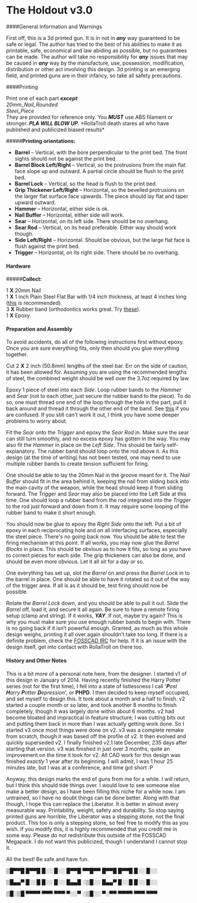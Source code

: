# The Holdout v3.0

####General Information and Warnings

First off, this is a 3d printed gun. It is in not in ___any___ way guaranteed to be safe or legal. The author has tried to the best of his abilities to make it as printable, safe, economical and law abiding as possible, but no guarantees can be made. The author will take no responsibility for ___any___ issues that may be caused in ___any___ way by the manufacture, use, possession, modification, distribution or other act involving this design. 3d printing is an emerging field, and printed guns are in their infancy, so take all safety precautions.

####Printing

Print one of each part ***except***:  
_20mm\_Nail\_Rounded_  
_Steel\_Piece_  
They are provided for reference only.
You ___MUST___ use ABS filament or stronger. ___PLA WILL BLOW UP___.
\*RollaTroll death stares all who have published and publicized biased results\*

#####**Printing orientations:**  

* **Barrel** – Vertical, with the bore perpendicular to the print bed. The front sights should not be against the print bed.   
* **Barrel Block Left/Right** – Vertical, so the protrusions from the main flat face slope up and outward. A partial circle should be flush to the print bed.
* **Barrel Lock** – Vertical, so the head is flush to the print bed.
* **Grip Thickener Left/Right** – Horizontal, so the bevelled protrusions on the larger flat surface face upwards. The piece should lay flat and taper upward outward.
* **Hammer** – Horizontal, either side is ok.
* **Nail Buffer** – Horizontal, either side will work.
* **Sear** – Horizontal, on its left side. There should be no overhang.
* **Sear Rod** – Vertical, on its head preferable. Either way should work though.
* **Side Left/Right** – Horizontal. Should be obvious, but the large flat face is flush against the print bed.
* **Trigger** – Horizontal, on its right side. There should be no overhang.

#### Hardware

#####**Collect:**  

1 **X** 20mm Nail  
1 **X** 1 inch Plain Steel Flat Bar with 1/4 inch thickness, at least 4 inches long ([this](http://x0.no/ir7s "The Home Depot") is recommended).  
3 **X** Rubber band (orthodontics works great. Try [these](http://x0.no/irsu "Amazon")).  
1 **X** Epoxy

#### Preparation and Assembly

To avoid accidents, do all of the following instructions first without epoxy. Once you are sure everything fits, only then should you glue everything together.

Cut 2 **X** 2 inch (50.8mm) lengths of the steel bar. Err on the side of caution, it has been allowed for. Assuming you are using the recommended lengths of steel, the combined weight should be well over the 3.7oz required by law.

Epoxy 1 piece of steel into each _Side_. Loop rubber bands to the _Hammer_ and _Sear_ (not to each other, just secure the rubber band to the piece). To do so, one must thread one end of the loop through the hole in the part, pull it back around and thread it through the other end of the band. See [this](http://i.imgur.com/2Gqd23W.jpg "Imgur") if you are confused. If you still can't work it out, I think you have some deeper problems to worry about.

Fit the _Sear_ onto the _Trigger_ and epoxy the _Sear Rod_ in. Make sure the sear can still turn smoothly, and no excess epoxy has gotten in the way. You may also fit the _Hammer_ in place on the _Left Side_. This should be fairly self-explanatory. The rubber band should loop onto the rod above it. As this design (at the time of writing) has not been tested, one may need to use multiple rubber bands to create tension sufficient for firing.

One should be able to lay the 20mm Nail in the groove meant for it. The _Nail Buffer_ should fit in the area behind it, keeping the nail from sliding back into the main cavity of the weapon, while the head should keep it from sliding forward. The _Trigger_ and _Sear_ may also be placed into the Left Side at this time. One should loop a rubber band from the rod integrated into the _Trigger_ to the rod just forward and down from it. It may require some looping of the rubber band to make it short enough.

You should now be glue to epoxy the _Right Side_ onto the left. Put a bit of epoxy in each reciprocating hole and on all interfacing surfaces, especially the steel piece. There's no going back now. You should be able to test the firing mechanism at this point. If all works, you may now glue the _Barrel Blocks_ in place. This should be obvious as to how it fits, so long as you have to correct pieces for each side. The grip thickeners can also be done, and should be even more obvious. Let it all sit for a day or so.

One everything has set up, slot the _Barrel_ on and press the _Barrel Lock_ in to the barrel in place. One should be able to have it rotated so it out of the way of the trigger area. If all is as it should be, test firing should now be possible.

Rotate the _Barrel Lock_ down, and you should be able to pull it out. Slide the _Barrel_ off, load it, and secure it all again. Be sure to have a remote firing setup (clamp and string). If it works, ___YAY___. If not, maybe try again? This is why you must make sure you use enough rubber bands to begin with. There is no going back if it isn’t powerful enough. Granted, as much as this whole design weighs, printing it all over again shouldn't take too long. If there is a definite problem, check the [FOSSCAD IRC](http://webchat.oftc.net/?randomnick=0&channels=fosscad&prompt=1&uio=d4 "Webclient") for help. If it is an issue with the design itself, get into contact with RollaTroll on there too.

#### History and Other Notes

This is a bit more of a personal note here, from the designer.
I started v1 of this design in January of 2014. Having recently finished the Harry Potter series (not for the first time), I fell into a state of listlessness I call '_**P**ost **H**arry **P**otter **D**epression_', or **PHPD**. I then decided to keep myself occupied, and set myself to design this. It took about a month and a half to finish. v2 started a couple month or so later, and took another 8 months to finish completely, though it was largely done within about 6 months. v2 had become bloated and impractical in feature structure; I was cutting bits out and putting them back in more than I was actually getting work done. So I started v3 once most things were done on v2. v3 was a complete remake from scratch, though it was based off the profile of v2. It then evolved and quickly superseded v2. I finally finished v2.1 late December, 235 days after starting that version. v3 was finished in just over 3 months, quite an improvement on the time it took for v2. All CAD work for this design was finished _exactly_ 1 year after its beginning. I will admit, I was 1 hour 25 minutes late, but I was at a conference, and time got short :P

Anyway, this design marks the end of guns from me for a while. I _will_ return, but I think this should tide things over. I would love to see someone else make a better design, as I have been filling this niche for a while now. I am untrained, so I have no doubt things can be done better. Along with that though, I hope this can replace the Liberator. It is better in almost every measurable way. Printability, weight, safety and durability. So stop saying printed guns are horrible, the Liberator was a stepping stone, not the final product. This too is only a stepping stone, so feel free to modify this as you wish. If you modify this, it is highly recommended that you credit me in some way. Please do not redistribute this outside of the FOSSCAD Megapack. I do not want this publicized, though I understand I cannot stop it.

All the best! Be safe and have fun.

▒█▀▀█ █▀▀█ █░░ █░░ █▀▀█ ▀▀█▀▀ █▀▀█ █▀▀█ █░░ █░░ 

▒█▄▄▀ █░░█ █░░ █░░ █▄▄█ ░▒█░░ █▄▄▀ █░░█ █░░ █░░ 

▒█░▒█ ▀▀▀▀ ▀▀▀ ▀▀▀ ▀░░▀ ░▒█░░ ▀░▀▀ ▀▀▀▀ ▀▀▀ ▀▀▀ 

